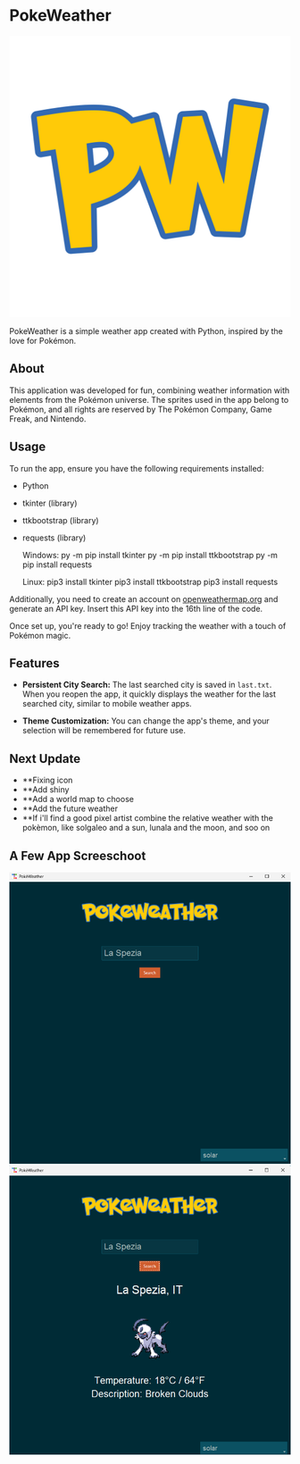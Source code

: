 # PokeWeather

![PokeWeather Logo](https://github.com/Luke133yt/pokeweather/blob/main/logo%20pokeweather.png)

PokeWeather is a simple weather app created with Python, inspired by the love for Pokémon.

## About

This application was developed for fun, combining weather information with elements from the Pokémon universe.
The sprites used in the app belong to Pokémon, and all rights are reserved by The Pokémon Company, Game Freak, and Nintendo.

## Usage

To run the app, ensure you have the following requirements installed:
- Python
- tkinter (library)
- ttkbootstrap (library)
- requests (library)

  Windows:
  py -m pip install tkinter
  py -m pip install ttkbootstrap
  py -m pip install requests

  Linux:
  pip3 install tkinter
  pip3 install ttkbootstrap
  pip3 install requests

Additionally, you need to create an account on [openweathermap.org](https://openweathermap.org/) and generate an API key.
Insert this API key into the 16th line of the code.

Once set up, you're ready to go! Enjoy tracking the weather with a touch of Pokémon magic.

## Features

- **Persistent City Search:** The last searched city is saved in `last.txt`. When you reopen the app, it quickly displays the weather for the last searched city, similar to mobile weather apps.
  
- **Theme Customization:** You can change the app's theme, and your selection will be remembered for future use.


## Next Update

- **Fixing icon
- **Add shiny
- **Add a world map to choose
- **Add the future weather
- **If i'll find a good pixel artist combine the relative weather with the pokèmon, like solgaleo and a sun, lunala and the moon, and soo on


## A Few App Screeschoot

![Screenshoot 1](https://github.com/Luke133yt/pokeweather/blob/main/screenshoot/screenshoot_1.png)
![Screenshoot 2](https://github.com/Luke133yt/pokeweather/blob/main/screenshoot/screenshoot_2.png)
